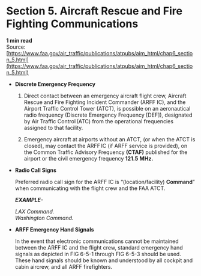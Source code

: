 # Section 5. Aircraft Rescue and Fire Fighting Communications
**1 min read**  
Source: [https://www.faa.gov/air_traffic/publications/atpubs/aim_html/chap6_section_5.html](https://www.faa.gov/air_traffic/publications/atpubs/aim_html/chap6_section_5.html)

-   <strong>Discrete Emergency Frequency</strong>
    
    1.  Direct contact between an emergency aircraft flight crew, Aircraft Rescue and Fire Fighting Incident Commander (ARFF IC), and the Airport Traffic Control Tower (ATCT), is possible on an aeronautical radio frequency (Discrete Emergency Frequency \[DEF\]), designated by Air Traffic Control (ATC) from the operational frequencies assigned to that facility.
        
    2.  Emergency aircraft at airports without an ATCT, (or when the ATCT is closed), may contact the ARFF IC (if ARFF service is provided), on the Common Traffic Advisory Frequency <strong>(CTAF)</strong> published for the airport or the civil emergency frequency <strong>121.5</strong> <strong>MHz.</strong>
        
-   <strong>Radio Call Signs</strong>
    
    Preferred radio call sign for the ARFF IC is “(location/facility) <strong>Command</strong>” when communicating with the flight crew and the FAA ATCT.
    
    <em><strong>EXAMPLE-</strong></em>
    
    <em>LAX Command.</em><em>  
    Washington Command.</em>
    
-   <strong>ARFF Emergency Hand Signals</strong>
    
    In the event that electronic communications cannot be maintained between the ARFF IC and the flight crew, standard emergency hand signals as depicted in FIG 6-5-1 through FIG 6-5-3 should be used. These hand signals should be known and understood by all cockpit and cabin aircrew, and all ARFF firefighters.
